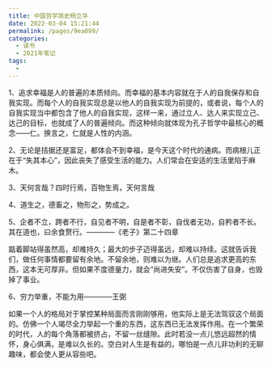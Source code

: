 ```yaml
---
title: 中国哲学简史杨立华
date: 2022-03-04 15:21:44
permalink: /pages/9ea099/
categories:
  - 读书
  - 2021年笔记
tags:
  - 
---
```


1、追求幸福是人的普遍的本质倾向。而幸福的基本内容就在于人的自我保存和自我实现。而每个人的自我实现总是以他人的自我实现为前提的，或者说，每个人的自我实现当中都包含了他人的自我实现，这样一来，通过立人、达人来实现立己、达己的目标，也就成了人的普遍倾向。而这种倾向就体现为孔子哲学中最核心的概念——仁。换言之，仁就是人性的内涵。

2、无论是拮据还是富足，都体会不到幸福，是今天这个时代的通病。而病根儿正在于“失其本心”，因此丧失了感受生活的能力。人们常会在安适的生活里陷于麻木。

3、天何言哉？四时行焉，百物生焉，天何言哉

4、道生之，德畜之，物形之，势成之。

5、企者不立，跨者不行，自见者不明，自是者不彰，自伐者无功，自矜者不长。其在道也，曰余食赘行。————《老子》第二十四章

踮着脚站得虽然高，却难持久；最大的步子迈得虽远，却难以持续。这就告诉我们，做任何事情都要留有余地。不留余地，则难以为继。人们总是追求更高的东西，这本无可厚非。但如果不度德量力，就会“尚进失安”。不仅伤害了自身，也毁掉了事业。

6、穷力举重，不能为用————王弼

如果一个人的格局对于掌控某种局面而言刚刚够用，他实际上是无法驾驭这个局面的。仿佛一个人竭尽全力举起一个重的东西，这东西已无法发挥作用。在一个繁荣的时代，人的每个角落都被挤占，不留一丝缝隙。此时若没一点儿悠远超然的情怀，身心俱满，是难以久长的。空白对人生是有益的。哪怕是一点儿非功利的无聊趣味，都会使人更从容些吧。
